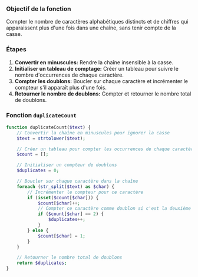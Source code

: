 ### Objectif de la fonction

Compter le nombre de caractères alphabétiques distincts et de chiffres qui apparaissent plus d'une fois dans une chaîne, sans tenir compte de la casse.

### Étapes 

1. **Convertir en minuscules:** Rendre la chaîne insensible à la casse.
2. **Initialiser un tableau de comptage:** Créer un tableau pour suivre le nombre d'occurrences de chaque caractère.
3. **Compter les doublons:** Boucler sur chaque caractère et incrémenter le compteur s'il apparaît plus d'une fois.
4. **Retourner le nombre de doublons:** Compter et retourner le nombre total de doublons.

### Fonction `duplicateCount` 

```php
function duplicateCount($text) {
    // Convertir la chaîne en minuscules pour ignorer la casse
    $text = strtolower($text);

    // Créer un tableau pour compter les occurrences de chaque caractère
    $count = [];

    // Initialiser un compteur de doublons
    $duplicates = 0;

    // Boucler sur chaque caractère dans la chaîne
    foreach (str_split($text) as $char) {
        // Incrémenter le compteur pour ce caractère
        if (isset($count[$char])) {
            $count[$char]++;
            // Compter ce caractère comme doublon si c'est la deuxième fois qu'il apparaît
            if ($count[$char] == 2) {
                $duplicates++;
            }
        } else {
            $count[$char] = 1;
        }
    }

    // Retourner le nombre total de doublons
    return $duplicates;
}
